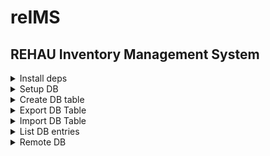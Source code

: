 # reIMS
## REHAU Inventory Management System
<details>
  <summary>Install deps</summary>
  
```
pip --trusted-host pypi.org --trusted-host pypi.python.org --trusted-host files.pythonhosted.org  --trusted-host piwheels.org install -r requirements.txt
sudo apt-get update
sudo apt-get install postgresql
sudo apt-get install python3-kivy
sudo apt-get install python3-psycopg2
```
</details>

<details>
  <summary>Setup DB</summary>
  
```
sudo su postgres
createuser pi -P --interactive
psql
CREATE DATABASE pi;
exit
exit
psql
CREATE DATABASE reims;
```
</details>

<details>
  <summary>Create DB table</summary>
  
```sql
CREATE TABLE IF NOT EXISTS cords (
    item VARCHAR (255) PRIMARY KEY,
    amount INT NOT NULL,
    connector VARCHAR (255) NOT NULL,
    color VARCHAR (255) NOT NULL,
    type VARCHAR (255) NOT NULL,
    length INT NOT NULL,
    class VARCHAR (255) NOT NULL,
    mode VARCHAR (255)
);
```
</details>

<details>
  <summary>Export DB Table</summary>
  
```sql
COPY cords TO '/home/pi/reIMS/table.csv' DELIMITER ',' CSV HEADER;
```
</details>

<details>
  <summary>Import DB Table</summary>
  
```sql
COPY cords(item,amount,connector,color,type,length,class,mode)
FROM '/home/pi/reIMS/table.csv' DELIMITER ',' CSV HEADER;
```
</details>

<details>
  <summary>List DB entries</summary>
  
```sql
SELECT * FROM cords;
```
</details>

<details>
  <summary>Remote DB</summary>
  
```
sudo nano /etc/postgresql/13/main/pg_hba.conf
```
```
host    all             all              0.0.0.0/0                       trust
host    all             all              ::/0                            trust
```
```
sudo nano /etc/postgresql/13/main/postgresql.conf
```
```
listen_addresses = '*'
```
```
sudo /etc/init.d/postgresql restart
```

```
</details>
